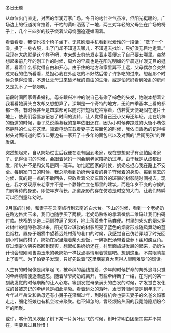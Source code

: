 冬日无题

​		从单位出门直走，对面的华润万家广场。冬日的喀什空气虽冷，但阳光挺暖的。广场边上的行道树耷拉着，干枯的黄叶洒落了一地，两三对年轻的父母坐在广场的椅子上，几个三四岁的孩子绕着父母绕圈追逐嬉闹着。

​		看着看着，我便也找个椅子坐下。无意刷着手机看到张爱玲的一段话：“洗了一个澡，换了一身衣服，出了门却不知道去哪儿，不知道去找谁，只好漫无目地走着。” 我现在大约就是这个样子吧，本来想去剪头发走着走着便忘了自己要去哪里。突然想起来前几年的刚工作的时候，周六的早晨也是在阳光明媚的早晨这样漫无目的逛着，看着什么都觉得自由和开心。由于住的地方和家里算不上远，父母偶尔会突然过来我的住所看看，总担心我在外面吃的不好然后带了许多吃的过来。想起那个时候总觉得烦恼，不想让父母过来破坏我的自由的生活，或是怕爸妈看到凌乱的房间又是免不了一顿唠叨。

​		前段时间回家筹备婚礼，母亲跟兴冲冲的说自己有染了棕色的头发，她说本想着让我看看她满头白发却又想想算了。深圳是一个奇特的地方，无论四季基本上看的都都一样。有时候甚至是四季都可以随时把短裤短袖穿着，仿若夏天便凝固在这片土地上，使我们容易忘记忘了时间的流转，让人觉得自己还小父母还年轻。走在坑梓的街道的时候，妻子总说羡慕我的童年依旧还在，因为小时候奔跑过的大街小巷依然静静的伫立在这里。骑着电动车载着妻子去买面包的时候，我依旧熟悉的记得榕树头对面街道的菜市口旁边有一家开了十多年的面包店以及对面的“后街男孩”的理发店。

​		突然想起来，自从奶奶过世后我便在没有回到老家，现在想想似乎有点怕回老家了。记得读书的时候，会跟着爸妈一同会到老家陪奶奶过年。由于我是从成都出发，所以并不是和父母是同一班车。匆忙赶回家的时候，奶奶总担心我在路上不安全。每到家门口的时候，我总能看到奶奶佝偻着的身子守候着的身影。每到离去的时候，真的是一点的不敢回头，只敢看着公交车窗外的斑驳的树影随时间褪去。现在，我才发现原来老家并不是一个静静伫立在那里的建筑，而是年岁不变的守候的门前等待的身影。即使年岁稍长，那道身影的存在仿若是时空的大门，让我们转瞬可以回到童年幼时。

​		9月底的时候，和妻子在云南旅行到云南的白水台。下山的时候，看到一个老奶奶在路边售卖玉米，我们也随手买了两根。老奶奶熟练的拿着微信二维码让我们扫码付款。狭窄的乡道上两侧种满了果树，地上落着些牛马粪便。村里的柴火的烟火穿过树叶的缝隙弥漫过来，阳光穿过斑驳的树影照亮了蓝色的烟雾形成随风舞动的蓝色烟柱。置身于烟雾中望着远处村落的巷口的时候，我感觉自己仿若穿越了时光回到小时候的村子，奶奶在家里烧着柴火煮饭，一碗锅巴汤带着些萝卜丝和酸豆角。穿过烟雾仿佛突然回到现实，想起如果奶奶还在，村里面旅游发展的起来，奶奶估计也会想刚刚售卖玉米的老奶奶一样找点事情用着微信吧。想到这里，不禁眼睛蒙上了雾气。为了怕妻子发现，只好先说着“这里烟雾真大熏得人眼睛难受”的谎话。

​		人生有的时候像是风筝起飞，被牵绊的丝线拉着，少年的时候拼命的向外追寻只觉的牵绊烦恼便逐渐遗忘。随着爷爷奶奶的离开，有些牵绊断了一缕，在时间的某一刻我发觉的时候崩断的让人心疼。等到发觉母亲满头的白发的时候，才发觉白发化成的曾被忘记的牵绊竟是如此清晰。看着远处的落叶，发觉转眼间便是到年末了，今年过年岳父和岳母还有小舅子在深圳过年，到时有机会也要去妻子的幺爸幺妈家走走，细佬细娘也有机会过来聚聚。也不知怎的，曾经烦恼热闹的我竟隐隐期盼今年的团聚。

​		或许，喀什的风吹起了树下某一片黄叶远飞的时候，树叶才明白团聚其实并不常在，需要且过且珍惜！

